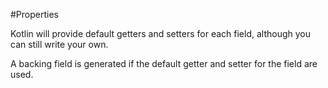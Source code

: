 #Properties


Kotlin will provide default getters and setters for each field, although you can still write your own.


A backing field is generated if the default getter and setter for the field are used.


